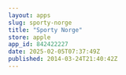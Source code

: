 ```yaml
---
layout: apps
slug: sporty-norge
title: "Sporty Norge"
store: apple
app_id: 842422227
date: 2025-02-05T07:37:49Z
published: 2014-03-24T21:40:42Z
---
```

